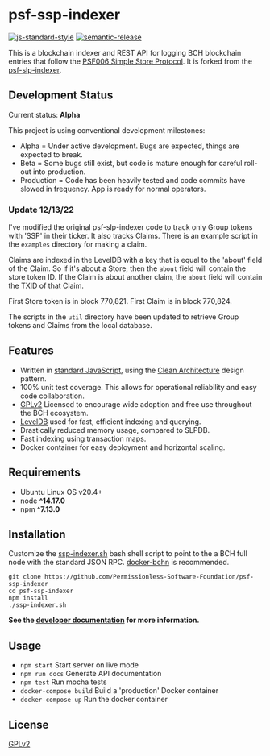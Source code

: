 # psf-ssp-indexer

[![js-standard-style](https://img.shields.io/badge/code%20style-standard-brightgreen.svg)](http://standardjs.com) [![semantic-release](https://img.shields.io/badge/%20%20%F0%9F%93%A6%F0%9F%9A%80-semantic--release-e10079.svg)](https://github.com/semantic-release/semantic-release)

This is a blockchain indexer and REST API for logging BCH blockchain entries that follow the [PSF006 Simple Store Protocol](https://github.com/Permissionless-Software-Foundation/specifications/blob/master/ps006-simple-store-protocol.md). It is forked from the [psf-slp-indexer](https://github.com/Permissionless-Software-Foundation/psf-slp-indexer).

## Development Status

Current status: **Alpha**

This project is using conventional development milestones:
- Alpha = Under active development. Bugs are expected, things are expected to break.
- Beta = Some bugs still exist, but code is mature enough for careful roll-out into production.
- Production = Code has been heavily tested and code commits have slowed in frequency. App is ready for normal operators.

### Update 12/13/22
I've modified the original psf-slp-indexer code to track only Group tokens with 'SSP' in their ticker. It also tracks Claims. There is an example script in the `examples` directory for making a claim.

Claims are indexed in the LevelDB with a key that is equal to the 'about' field of the Claim. So if it's about a Store, then the `about` field will contain the store token ID. If the Claim is about another claim, the `about` field will contain the TXID of that Claim.

First Store token is in block 770,821. First Claim is in block 770,824.

The scripts in the `util` directory have been updated to retrieve Group tokens and Claims from the local database.

## Features

- Written in [standard JavaScript](https://www.npmjs.com/package/standard), using the [Clean Architecture](https://troutsblog.com/blog/clean-architecture) design pattern.
- 100% unit test coverage. This allows for operational reliability and easy code collaboration.
- [GPLv2](https://www.gnu.org/licenses/old-licenses/gpl-2.0.en.html) Licensed to encourage wide adoption and free use throughout the BCH ecosystem.
- [LevelDB](https://github.com/google/leveldb) used for fast, efficient indexing and querying.
- Drastically reduced memory usage, compared to SLPDB.
- Fast indexing using transaction maps.
- Docker container for easy deployment and horizontal scaling.

## Requirements

- Ubuntu Linux OS v20.4+
- node **^14.17.0**
- npm **^7.13.0**

## Installation

Customize the [ssp-indexer.sh](./slp-indexer.sh) bash shell script to point to the a BCH full node with the standard JSON RPC. [docker-bchn](https://github.com/Permissionless-Software-Foundation/docker-bchn) is recommended.

```
git clone https://github.com/Permissionless-Software-Foundation/psf-ssp-indexer
cd psf-ssp-indexer
npm install
./ssp-indexer.sh
```

**See the [developer documentation](./dev-docs) for more information.**

## Usage

- `npm start` Start server on live mode
- `npm run docs` Generate API documentation
- `npm test` Run mocha tests
- `docker-compose build` Build a 'production' Docker container
- `docker-compose up` Run the docker container

## License

[GPLv2](./LICENSE.md)

